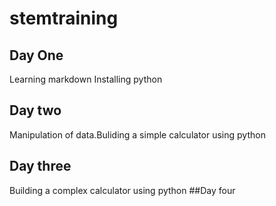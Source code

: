 # stemtraining
## Day One
Learning markdown Installing python
## Day two
 Manipulation of data.Buliding a simple calculator using python
## Day three
Building a complex calculator using python
 ##Day four
